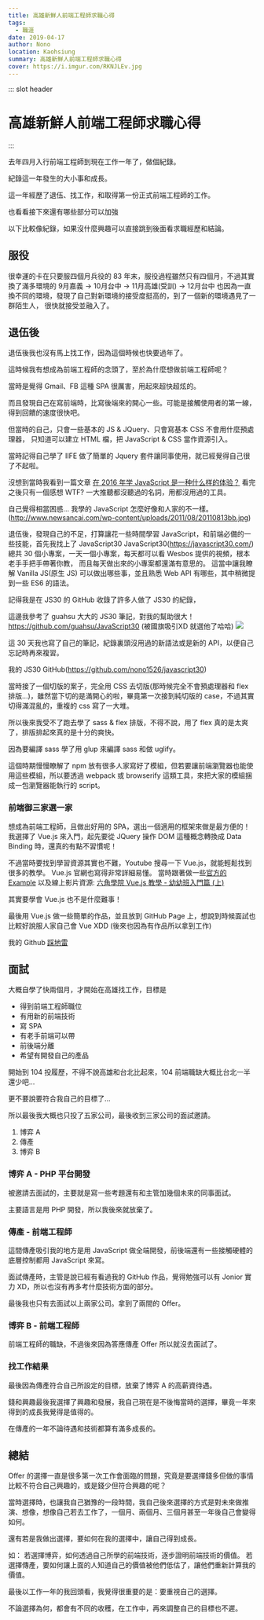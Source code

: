 ```yaml
---
title: 高雄新鮮人前端工程師求職心得
tags: 
  - 職涯
date: 2019-04-17
author: Nono
location: Kaohsiung
summary: 高雄新鮮人前端工程師求職心得
cover: https://i.imgur.com/RKNJLEv.jpg
---
```

::: slot header
# 高雄新鮮人前端工程師求職心得
:::

去年四月入行前端工程師到現在工作一年了，做個紀錄。

紀錄這一年發生的大小事和成長。

這一年經歷了退伍、找工作，和取得第一份正式前端工程師的工作。

也看看接下來還有哪些部分可以加強

以下比較像紀錄，如果沒什麼興趣可以直接跳到後面看求職經歷和結論。
## 服役
很幸運的卡在只要服四個月兵役的 83 年末，服役過程雖然只有四個月，不過其實換了滿多環境的
9月嘉義 -> 10月台中 -> 11月高雄(受訓) -> 12月台中
也因為一直換不同的環境，發現了自己對新環境的接受度挺高的，到了一個新的環境遇見了一群陌生人，
很快就接受並融入了。

## 退伍後
退伍後我也沒有馬上找工作，因為這個時候也快要過年了。

這時候我有想成為前端工程師的念頭了，至於為什麼想做前端工程師呢？

當時是覺得 Gmail、FB 這種 SPA 很厲害，用起來超快超炫的。

而且發現自己在寫前端時，比寫後端來的開心一些。可能是接觸使用者的第一線，得到回饋的速度很快吧。

但當時的自己，只會一些基本的 JS & JQuery、只會寫基本 CSS 不會用什麼預處理器，
只知道可以建立 HTML 檔，把 JavaScript & CSS 當作資源引入。

當時記得自己學了 IIFE 做了簡單的 Jquery 套件讓同事使用，就已經覺得自己很了不起啦。

沒想到當時我看到一篇文章 [在 2016 年学 JavaScript 是一种什么样的体验？](https://zhuanlan.zhihu.com/p/22782487)
看完之後只有一個感想
WTF?
一大推聽都沒聽過的名詞，用都沒用過的工具。

自己覺得相當困惑... 我學的 JavaScript 怎麼好像和人家的不一樣。(http://www.newsancai.com/wp-content/uploads/2011/08/20110813bb.jpg)

退伍後，發現自己的不足，打算讓花一些時間學習 JavaScript，和前端必備的一些技能，首先我找上了 JavaScript30
JavaScript30(https://javascript30.com/)
總共 30 個小專案，一天一個小專案，每天都可以看 Wesbos 提供的視頻，根本老手手把手帶著你教，
而且每天做出來的小專案都還滿有意思的。
這當中讓我瞭解 Vanilla JS(原生 JS) 可以做出哪些事，並且熟悉 Web API 有哪些，其中稍微提到一些 ES6 的語法。

記得我是在 JS30 的 GitHub 收錄了許多人做了 JS30 的紀錄，

這邊我參考了 guahsu 大大的 JS30 筆記，對我的幫助很大！https://github.com/guahsu/JavaScript30
(被國旗吸引XD 就選他了哈哈)
![](https://i.imgur.com/AyeqvGn.png)

這 30 天我也寫了自己的筆記，紀錄裏頭沒用過的新語法或是新的 API，以便自己忘記時再來複習。

我的 JS30 GitHub(https://github.com/nono1526/javascript30)

當時接了一個切版的案子，完全用 CSS 去切版(那時候完全不會預處理器和 flex 排版...)，雖然當下切的是滿開心的啦，畢竟第一次接到純切版的 case，不過其實切得滿混亂的，重複的 css 寫了一大堆。

所以後來我受不了跑去學了 sass & flex 排版，不得不說，用了 flex 真的是太爽了，排版排起來真的是十分的爽快。

因為要編譯 sass 學了用 glup 來編譯 sass 和做 uglify。

這個時期慢慢瞭解了 npm 放有很多人家寫好了模組，但若要讓前端瀏覽器也能使用這些模組，所以要透過 webpack 或 browserify 這類工具，來把大家的模組捆成一包瀏覽器能執行的 script。

### 前端御三家選一家
想成為前端工程師，且做出好用的 SPA，選出一個適用的框架來做是最方便的！我選擇了 Vue.js 來入門，起先要從 JQuery 操作 DOM 這種概念轉換成 Data Binding 時，還真的有點不習慣呢！

不過當時要找到學習資源其實也不難，Youtube 搜尋一下 Vue.js，就能輕鬆找到很多的教學。
Vue.js 官網也寫得非常詳細易懂。
當時跟著做一些[官方的 Example](https://vuejs.org/v2/examples/)
以及線上影片資源: [六角學院 Vue.js 教學 - 幼幼班入門篇 (上)](https://www.youtube.com/watch?v=8O3teHziU_E)

其實要學會 Vue.js 也不是什麼難事！

最後用 Vue.js 做一些簡單的作品，並且放到 GitHub Page 上，想說到時候面試也比較好說服人家自己會 Vue XDD (後來也因為有作品所以拿到工作)

我的 Github [踩地雷](https://github.com/nono1526/VueMinesweeper)

## 面試
大概自學了快兩個月，才開始在高雄找工作，目標是
* 得到前端工程師職位
* 有用新的前端技術
* 寫 SPA
* 有老手前端可以帶
* 前後端分離
* 希望有開發自己的產品

開始到 104 投履歷，不得不說高雄和台北比起來，104 前端職缺大概比台北一半還少吧...

更不要說要符合我自己的目標了...

所以最後我大概也只投了五家公司，最後收到三家公司的面試邀請。

1. 博弈 A
2. 傳產
3. 博弈 B

### 博弈 A - PHP 平台開發
被邀請去面試的，主要就是寫一些考題還有和主管加幾個未來的同事面試。

主要語言是用 PHP 開發，所以我後來就放棄了。
### 傳產 - 前端工程師
這間傳產吸引我的地方是用 JavaScript 做全端開發，前後端還有一些接觸硬體的底層控制都用 JavaScript 來寫。

面試傳產時，主管是說已經有看過我的 GitHub 作品，覺得勉強可以有 Jonior 實力 XD，所以也沒有再多考什麼技術方面的部分。

最後我也只有去面試以上兩家公司。拿到了兩間的 Offer。

### 博弈 B - 前端工程師
前端工程師的職缺，不過後來因為答應傳產 Offer 所以就沒去面試了。

### 找工作結果
最後因為傳產符合自己所設定的目標，放棄了博弈 A 的高薪資待遇。

錢和興趣最後我選擇了興趣和發展，我自己現在是不後悔當時的選擇，畢竟一年來得到的成長我覺得是值得的。

在傳產的一年不論待遇和技術都算有滿多成長的。

## 總結
Offer 的選擇一直是很多第一次工作會面臨的問題，究竟是要選擇錢多但做的事情比較不符合自己興趣的，或是錢少但符合興趣的呢？

當時選擇時，也讓我自己猶豫的一段時間，我自己後來選擇的方式是對未來做推演、想像，想像自己若去工作了，一個月、兩個月、三個月甚至一年後自己會變得如何。

還有若是我做出選擇，要如何在我的選擇中，讓自己得到成長。

如：
若選擇博弈，如何透過自己所學的前端技術，逐步證明前端技術的價值。
若選擇傳產，要如何讓上面的人知道自己的價值被他們低估了，讓他們重新計算我的價值。

最後以工作一年的我回頭看，我覺得很重要的是：要重視自己的選擇。

不論選擇為何，都會有不同的收穫，在工作中，再來調整自己的目標也不遲。
